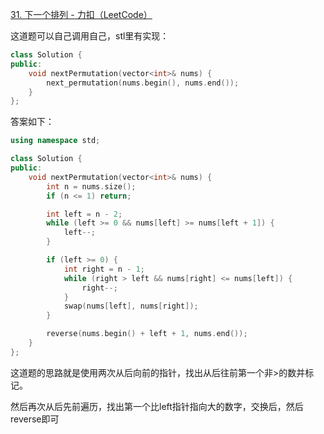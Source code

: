 [31. 下一个排列 - 力扣（LeetCode）](https://leetcode.cn/problems/next-permutation/?envType=study-plan-v2&envId=top-100-liked)

这道题可以自己调用自己，stl里有实现：

```cpp
class Solution {
public:
    void nextPermutation(vector<int>& nums) {
        next_permutation(nums.begin(), nums.end());
    }
};
```

答案如下：

```cpp
using namespace std;

class Solution {
public:
    void nextPermutation(vector<int>& nums) {
        int n = nums.size();
        if (n <= 1) return;

        int left = n - 2;
        while (left >= 0 && nums[left] >= nums[left + 1]) {
            left--;
        }

        if (left >= 0) {
            int right = n - 1;
            while (right > left && nums[right] <= nums[left]) {
                right--;
            }
            swap(nums[left], nums[right]);
        }

        reverse(nums.begin() + left + 1, nums.end());
    }
};
```

这道题的思路就是使用两次从后向前的指针，找出从后往前第一个非>的数并标记。

然后再次从后先前遍历，找出第一个比left指针指向大的数字，交换后，然后reverse即可

